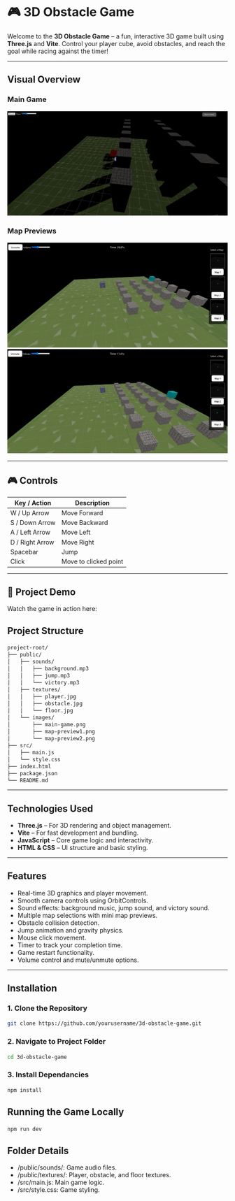# 🎮 3D Obstacle Game

Welcome to the **3D Obstacle Game** – a fun, interactive 3D game built using **Three.js** and **Vite**. Control your player cube, avoid obstacles, and reach the goal while racing against the timer!

---

##  Visual Overview

### Main Game
![Main Game Screenshot](public/images/main-game.png)

### Map Previews
![Map Preview 1](public/images/map-preview1.png)
![Map Preview 2](public/images/map-preview2.png)

---

## 🎮 Controls

| Key / Action      | Description                |
|-------------------|----------------------------|
| W / Up Arrow      | Move Forward               |
| S / Down Arrow    | Move Backward              |
| A / Left Arrow    | Move Left                  |
| D / Right Arrow   | Move Right                 |
| Spacebar          | Jump                       |
| Click             | Move to clicked point      |

---

## 🎥 Project Demo

Watch the game in action here:


##  Project Structure

```text
project-root/
├── public/
│   ├── sounds/
│   │   ├── background.mp3
│   │   ├── jump.mp3
│   │   └── victory.mp3
│   ├── textures/
│   │   ├── player.jpg
│   │   ├── obstacle.jpg
│   │   └── floor.jpg
│   └── images/
│       ├── main-game.png
│       ├── map-preview1.png
│       └── map-preview2.png
├── src/
│   ├── main.js
│   └── style.css
├── index.html
├── package.json
└── README.md

```

---

##  Technologies Used
- **Three.js** – For 3D rendering and object management.
- **Vite** – For fast development and bundling.
- **JavaScript** – Core game logic and interactivity.
- **HTML & CSS** – UI structure and basic styling.

---

##  Features
- Real-time 3D graphics and player movement.
- Smooth camera controls using OrbitControls.
- Sound effects: background music, jump sound, and victory sound.
- Multiple map selections with mini map previews.
- Obstacle collision detection.
- Jump animation and gravity physics.
- Mouse click movement.
- Timer to track your completion time.
- Game restart functionality.
- Volume control and mute/unmute options.

---

##  Installation

### 1. Clone the Repository
```bash
git clone https://github.com/yourusername/3d-obstacle-game.git
```
### 2. Navigate to Project Folder
```bash
cd 3d-obstacle-game
```
### 3. Install Dependancies
```bash
npm install
```
##  Running the Game Locally
```bash
npm run dev
```
##  Folder Details
- /public/sounds/: Game audio files.
- /public/textures/: Player, obstacle, and floor textures.
- /src/main.js: Main game logic.
- /src/style.css: Game styling.

